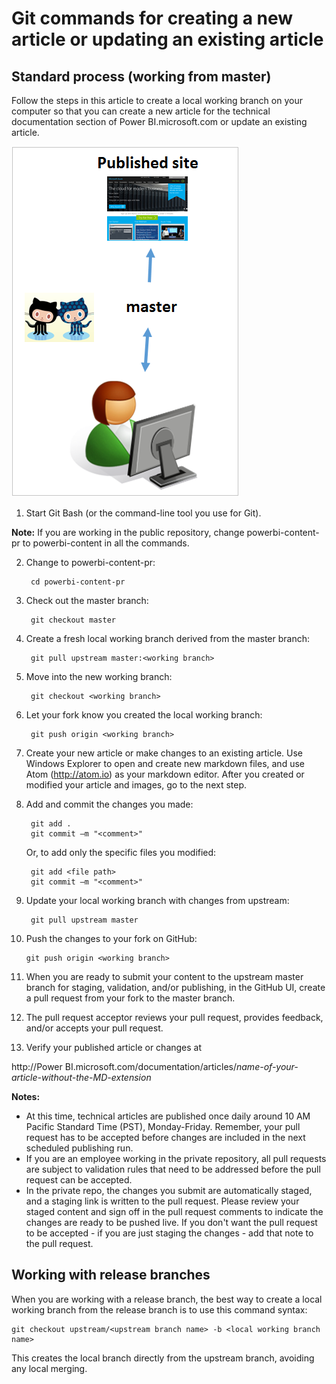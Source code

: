 <properties pageTitle="Git commands for creating a new article or updating an existing article" description="Steps for working with the Power BI technical content GitHub repositories." metaKeywords="" services="" solutions="" documentationCenter="" authors="tysonn" videoId="" scriptId="" manager="carolz" />

<tags ms.service="contributor-guide" ms.devlang="" ms.topic="article" ms.tgt_pltfrm="" ms.workload="" ms.date="01/16/2015" ms.author="tysonn" />

# Git commands for creating a new article or updating an existing article


## Standard process (working from master)
Follow the steps in this article to create a local working branch on your computer so that you can create a new article for the technical documentation section of Power BI.microsoft.com or update an existing article.

![](./media/git-commands-for-master/githubcommands1.png)

1. Start Git Bash (or the command-line tool you use for Git).

 **Note:** If you are working in the public repository, change powerbi-content-pr to powerbi-content in all the commands.

2. Change to powerbi-content-pr:

        cd powerbi-content-pr
3. Check out the master branch:

        git checkout master

4. Create a fresh local working branch derived from the master branch:

        git pull upstream master:<working branch>


5. Move into the new working branch:

        git checkout <working branch>

6. Let your fork know you created the local working branch:

        git push origin <working branch>

7. Create your new article or make changes to an existing article. Use Windows Explorer to open and create new markdown files, and use Atom (http://atom.io) as your markdown editor. After you created or modified your article and images, go to the next step.

8. Add and commit the changes you made:

        git add .
        git commit –m "<comment>"
        
   Or, to add only the specific files you modified:

        git add <file path>
        git commit –m "<comment>"

9. Update your local working branch with changes from upstream:

        git pull upstream master

10. Push the changes to your fork on GitHub:

        git push origin <working branch>

12. When you are ready to submit your content to the upstream master branch for staging, validation, and/or publishing, in the GitHub UI, create a pull request from your fork to the master branch.

13. The pull request acceptor reviews your pull request, provides feedback, and/or accepts your pull request. 

14. Verify your published article or changes at

 http://Power BI.microsoft.com/documentation/articles/*name-of-your-article-without-the-MD-extension*

**Notes:**

- At this time, technical articles are published once daily around 10 AM Pacific Standard Time (PST), Monday-Friday. Remember, your pull request has to be accepted before changes are included in the next scheduled publishing run.
- If you are an employee working in the private repository, all pull requests are subject to validation rules that need to be addressed before the pull request can be accepted. 
- In the private repo, the changes you submit are automatically staged, and a staging link is written to the pull request. Please review your staged content and sign off in the pull request comments to indicate the changes are ready to be pushed live. If you don't want the pull request to be accepted - if you are just staging the changes - add that note to the pull request.

## Working with release branches

When you are working with a release branch, the best way to create a local working branch from the release branch is to use this command syntax:

    git checkout upstream/<upstream branch name> -b <local working branch name>

This creates the local branch directly from the upstream branch, avoiding any local merging.

